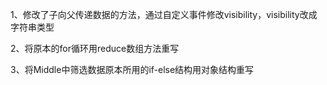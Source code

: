 1、修改了子向父传递数据的方法，通过自定义事件修改visibility，visibility改成字符串类型

2、将原本的for循环用reduce数组方法重写

3、将Middle中筛选数据原本所用的if-else结构用对象结构重写

